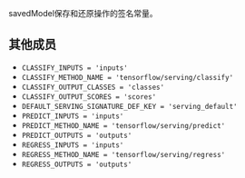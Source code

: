 savedModel保存和还原操作的签名常量。

## 其他成员
-  `CLASSIFY_INPUTS = 'inputs'`  
-  `CLASSIFY_METHOD_NAME = 'tensorflow/serving/classify'`  
-  `CLASSIFY_OUTPUT_CLASSES = 'classes'`  
-  `CLASSIFY_OUTPUT_SCORES = 'scores'`  
-  `DEFAULT_SERVING_SIGNATURE_DEF_KEY = 'serving_default'`  
-  `PREDICT_INPUTS = 'inputs'`  
-  `PREDICT_METHOD_NAME = 'tensorflow/serving/predict'`  
-  `PREDICT_OUTPUTS = 'outputs'`  
-  `REGRESS_INPUTS = 'inputs'`  
-  `REGRESS_METHOD_NAME = 'tensorflow/serving/regress'`  
-  `REGRESS_OUTPUTS = 'outputs'`  
